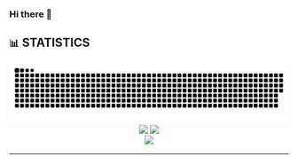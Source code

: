 ### Hi there 👋

<!--
**IliHanSoLow/IliHanSoLow** is a ✨ _special_ ✨ repository because its `README.md` (this file) appears on your GitHub profile.

Here are some ideas to get you started:

- 🔭 I’m currently working on ...
- 🌱 I’m currently learning ...
- 👯 I’m looking to collaborate on ...
- 🤔 I’m looking for help with ...
- 💬 Ask me about ...
- 📫 How to reach me: ...
- 😄 Pronouns: ...
- ⚡ Fun fact: ...
-->

## `📊` STATISTICS
<div align="center">

![](https://raw.githubusercontent.com/IliHanSoLow/IliHanSoLow/output/github-contribution-grid-snake.svg)
![](https://github-readme-stats-pi-olive-59.vercel.app/api?username=cr-0w&show_icons=true&hide_title=true&icon_color=41B883&ring_color=41B883&text_bold=false&include_all_commits=true)
![](https://github-readme-stats-pi-olive-59.vercel.app/api/top-langs/?username=cr-0w&layout=compact&title_color=41B883) <br>
![](http://github-profile-summary-cards.vercel.app/api/cards/profile-details?username=IliHanSoLow&theme=vue) <br>

</div>

<div align="center">

---

